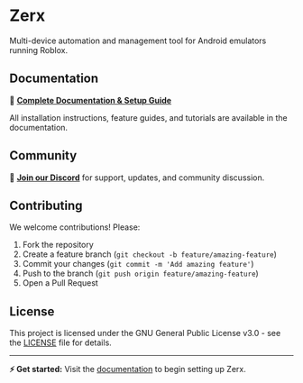 # Zerx

Multi-device automation and management tool for Android emulators running Roblox.

## Documentation

📖 **[Complete Documentation & Setup Guide](https://docs.zerx.lol)**

All installation instructions, feature guides, and tutorials are available in the documentation.

## Community

💬 **[Join our Discord](https://discord.gg/zerx)** for support, updates, and community discussion.

## Contributing

We welcome contributions! Please:

1. Fork the repository
2. Create a feature branch (`git checkout -b feature/amazing-feature`)
3. Commit your changes (`git commit -m 'Add amazing feature'`)
4. Push to the branch (`git push origin feature/amazing-feature`)
5. Open a Pull Request

## License

This project is licensed under the GNU General Public License v3.0 - see the [LICENSE](LICENSE) file for details.

---

**⚡ Get started:** Visit the [documentation](https://docs.zerx.lol) to begin setting up Zerx.

